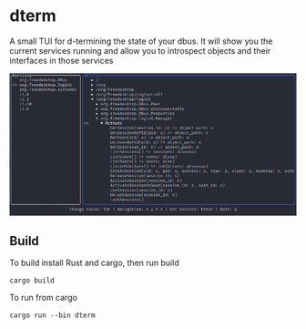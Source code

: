 # dterm
A small TUI for d-termining the state of your dbus.
It will show you the current services running and allow you to introspect objects and their interfaces in those services

![Example](/images/dterm.png)

## Build
To build install Rust and cargo, then run build
```
cargo build
```

To run from cargo
```
cargo run --bin dterm
```